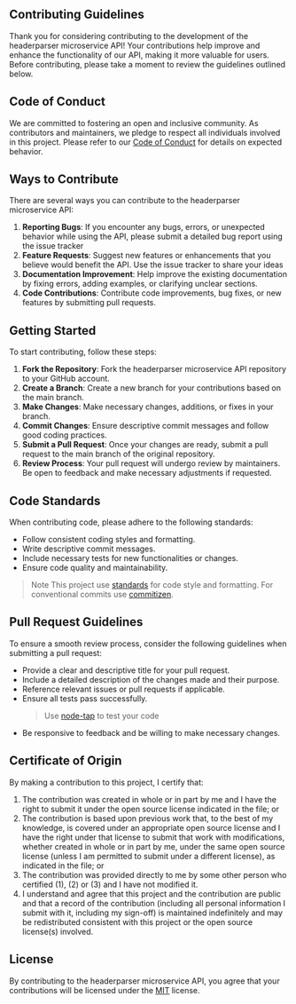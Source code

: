 ## Contributing Guidelines

Thank you for considering contributing to the development of the headerparser microservice API!
Your contributions help improve and enhance the functionality of our API, making it more valuable for users.
Before contributing, please take a moment to review the guidelines outlined below.

## Code of Conduct

We are committed to fostering an open and inclusive community.
As contributors and maintainers, we pledge to respect all individuals involved in this project.
Please refer to our [Code of Conduct](CODE_OF_CONDUCT.md) for details on expected behavior.

## Ways to Contribute

There are several ways you can contribute to the headerparser microservice API:

1. **Reporting Bugs**: If you encounter any bugs, errors, or unexpected behavior while using the API, please submit a detailed bug report using the issue tracker
2. **Feature Requests**: Suggest new features or enhancements that you believe would benefit the API. Use the issue tracker to share your ideas
3. **Documentation Improvement**: Help improve the existing documentation by fixing errors, adding examples, or clarifying unclear sections.
4. **Code Contributions**: Contribute code improvements, bug fixes, or new features by submitting pull requests.

## Getting Started

To start contributing, follow these steps:

1. **Fork the Repository**: Fork the headerparser microservice API repository to your GitHub account.
2. **Create a Branch**: Create a new branch for your contributions based on the main branch.
3. **Make Changes**: Make necessary changes, additions, or fixes in your branch.
4. **Commit Changes**: Ensure descriptive commit messages and follow good coding practices.
5. **Submit a Pull Request**: Once your changes are ready, submit a pull request to the main branch of the original repository.
6. **Review Process**: Your pull request will undergo review by maintainers. Be open to feedback and make necessary adjustments if requested.

## Code Standards

When contributing code, please adhere to the following standards:

- Follow consistent coding styles and formatting.
- Write descriptive commit messages.
- Include necessary tests for new functionalities or changes.
- Ensure code quality and maintainability.

> Note
> This project use [standards](https://www.npmjs.com/package/standard) for code style and formatting.
> For conventional commits use [commitizen]().

## Pull Request Guidelines

To ensure a smooth review process, consider the following guidelines when submitting a pull request:

- Provide a clear and descriptive title for your pull request.
- Include a detailed description of the changes made and their purpose.
- Reference relevant issues or pull requests if applicable.
- Ensure all tests pass successfully.
  > Use [node-tap](https://node-tap.org/basics/#installing-tap) to test your code
- Be responsive to feedback and be willing to make necessary changes.

## Certificate of Origin

By making a contribution to this project, I certify that:

1.  The contribution was created in whole or in part by me and I have the right to submit it under the open source license indicated in the file; or
2.  The contribution is based upon previous work that, to the best of my knowledge, is covered under an appropriate open source license and I have the right under that license to submit that work with modifications, whether created in whole or in part by me, under the same open source license (unless I am permitted to submit under a different license), as indicated in the file; or
3.  The contribution was provided directly to me by some other person who certified (1), (2) or (3) and I have not modified it.
4.  I understand and agree that this project and the contribution are public and that a record of the contribution (including all personal information I submit with it, including my sign-off) is maintained indefinitely and may be redistributed consistent with this project or the open source license(s) involved.

## License

By contributing to the headerparser microservice API, you agree that your contributions will be licensed under the [MIT](LICENSE) license.
